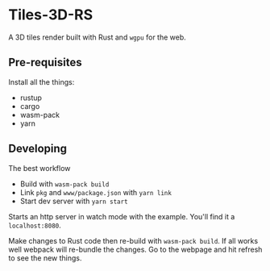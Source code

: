 # Tiles-3D-RS
A 3D tiles render built with Rust and `wgpu` for the web.

## Pre-requisites
Install all the things:
- rustup
- cargo
- wasm-pack
- yarn


## Developing

The best workflow
- Build with `wasm-pack build`
- Link `pkg` and `www/package.json` with `yarn link`
- Start dev server with `yarn start`

Starts an http server in watch mode with the example. You'll find it a `localhost:8080`.

Make changes to Rust code then re-build with `wasm-pack build`. If all works well webpack will re-bundle the changes. Go to the webpage and hit refresh to see the new things.

